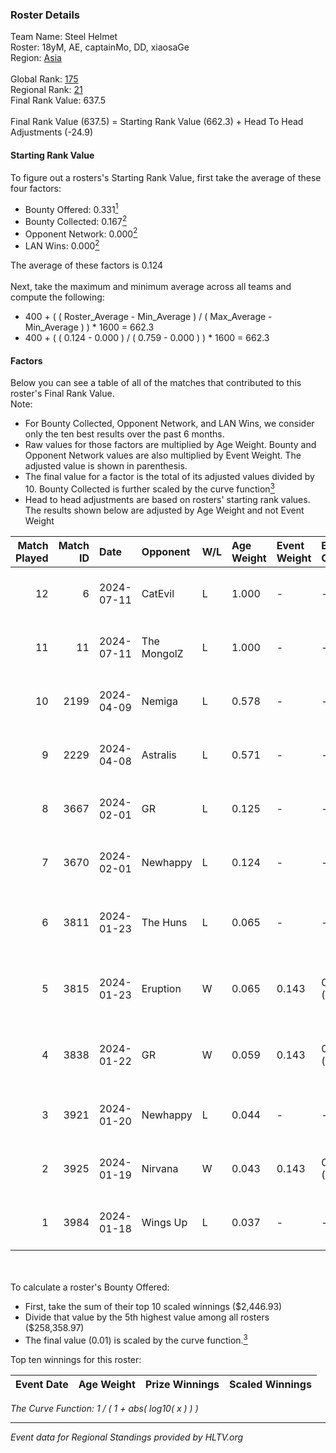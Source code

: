 ### Roster Details<br />
Team Name: Steel Helmet<br />
Roster: 18yM, AE, captainMo, DD, xiaosaGe<br />
Region: [Asia]( ../standings_asia.md)<br />
<br />
Global Rank: [175](../standings_global.md)<br />
Regional Rank: [21]( ../standings_asia.md)<br />
Final Rank Value:  637.5<br />
<br />
Final Rank Value (637.5) = Starting Rank Value (662.3) + Head To Head Adjustments (-24.9)<br />

#### Starting Rank Value<br />
To figure out a rosters's Starting Rank Value, first take the average of these four factors:<br />
- Bounty Offered: 0.331[<sup>1</sup>](#table2)
- Bounty Collected: 0.167[<sup>2</sup>](#table1)
- Opponent Network: 0.000[<sup>2</sup>](#table1)
- LAN Wins: 0.000[<sup>2</sup>](#table1)

The average of these factors is 0.124<br />
<br />
Next, take the maximum and minimum average across all teams and compute the following:<br />
- 400 + ( ( Roster_Average - Min_Average ) / ( Max_Average - Min_Average ) ) * 1600 = 662.3
- 400 + ( ( 0.124 - 0.000 ) / ( 0.759 - 0.000 ) ) * 1600 = 662.3


#### Factors<br />
Below you can see a table of all of the matches that contributed to this roster's Final Rank Value.<br />
Note:<br />

- For Bounty Collected, Opponent Network, and LAN Wins, we consider only the ten best results over the past 6 months.
- Raw values for those factors are multiplied by Age Weight. Bounty and Opponent Network values are also multiplied by Event Weight. The adjusted value is shown in parenthesis.
- The final value for a factor is the total of its adjusted values divided by 10. Bounty Collected is further scaled by the curve function[<sup>3</sup>](#curveFunction)
- Head to head adjustments are based on rosters' starting rank values. The results shown below are adjusted by Age Weight and not Event Weight
<span id="table1"></span><br />


| Match Played | Match ID | Date       | Opponent    | W/L | Age Weight | Event Weight | Bounty Collected | Opponent Network | LAN Wins  | H2H Adj. | Roster                                  |
| -: | -: | :- | :- | :- | :- | :- | :- | :- | :- | -: | :- |
|           12 |        6 | 2024-07-11 | CatEvil     | L   | 1.000      | -            | -                | -                | -         |   -18.26 | 18yM, AE, captainMo, DD, xiaosaGe       |
|           11 |       11 | 2024-07-11 | The MongolZ | L   | 1.000      | -            | -                | -                | -         |    -0.04 | 18yM, AE, captainMo, DD, xiaosaGe       |
|           10 |     2199 | 2024-04-09 | Nemiga      | L   | 0.578      | -            | -                | -                | -         |    -0.53 | 18yM, AE, captainMo, DD, xiaosaGe       |
|            9 |     2229 | 2024-04-08 | Astralis    | L   | 0.571      | -            | -                | -                | -         |    -0.02 | 18yM, AE, captainMo, DD, xiaosaGe       |
|            8 |     3667 | 2024-02-01 | GR          | L   | 0.125      | -            | -                | -                | -         |    -1.76 | 18yM, AE, captainMo, DD, xiaosaGe       |
|            7 |     3670 | 2024-02-01 | Newhappy    | L   | 0.124      | -            | -                | -                | -         |    -2.68 | 18yM, AE, captainMo, DD, xiaosaGe       |
|            6 |     3811 | 2024-01-23 | The Huns    | L   | 0.065      | -            | -                | -                | -         |    -1.46 | 18yM, Attacker, captainMo, DD, xiaosaGe |
|            5 |     3815 | 2024-01-23 | Eruption    | W   | 0.065      | 0.143        | 0.000 (0.000)    | 0.006 (0.000)    | 0 (0.000) |     0.39 | 18yM, Attacker, captainMo, DD, xiaosaGe |
|            4 |     3838 | 2024-01-22 | GR          | W   | 0.059      | 0.143        | 0.012 (0.000)    | 0.078 (0.001)    | 0 (0.000) |     1.03 | 18yM, Attacker, captainMo, DD, xiaosaGe |
|            3 |     3921 | 2024-01-20 | Newhappy    | L   | 0.044      | -            | -                | -                | -         |    -0.95 | 18yM, AE, captainMo, DD, xiaosaGe       |
|            2 |     3925 | 2024-01-19 | Nirvana     | W   | 0.043      | 0.143        | 0.000 (0.000)    | 0.000 (0.000)    | 0 (0.000) |     0.26 | 18yM, AE, captainMo, DD, xiaosaGe       |
|            1 |     3984 | 2024-01-18 | Wings Up    | L   | 0.037      | -            | -                | -                | -         |    -0.83 | 18yM, AE, captainMo, DD, xiaosaGe       |

<br />
<span id="table2"></span><br />
To calculate a roster's Bounty Offered:<br />

- First, take the sum of their top 10 scaled winnings ($2,446.93)
- Divide that value by the 5th highest value among all rosters ($258,358.97)
- The final value (0.01) is scaled by the curve function.[<sup>3</sup>](#curveFunction)

Top ten winnings for this roster:<br />

| Event Date | Age Weight | Prize Winnings | Scaled Winnings |
| :- | -: | :- | :- |


<span id="curveFunction"></span>_The Curve Function: 1 / ( 1 + abs( log10( x ) ) )_<br />

---
_Event data for Regional Standings provided by HLTV.org_<br />

